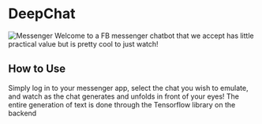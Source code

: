 # DeepChat
![Messenger](http://www.technologynewsextra.com/wp-content/uploads/2016/11/Facebook-Messenger%E2%80%99s-New-Update-Available.jpg)
Welcome to a FB messenger chatbot that we accept has little practical value but is pretty cool to just watch! 

## How to Use
Simply log in to your messenger app, select the chat you wish to emulate, and watch as the chat generates and unfolds in front of your eyes! The entire generation of text is done through the Tensorflow library on the backend

